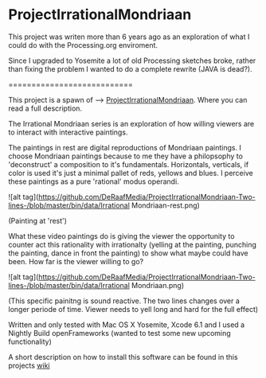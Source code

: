 ProjectIrrationalMondriaan
==========================

This project was writen more than 6 years ago as an exploration of what I could do with the Processing.org enviroment.

Since I upgraded to Yosemite a lot of old Processing sketches broke, rather than fixing the problem I wanted to do a complete rewrite (JAVA is dead?).

===========================

This project is a spawn of --> [ProjectIrrationalMondriaan](https://github.com/DeRaafMedia/ProjectIrrationalMondriaan). Where you can read a full description. 

The Irrational Mondriaan series is an exploration of how willing viewers are to interact with interactive paintings.

The paintings in rest are digital reproductions of Mondriaan paintings. I choose Mondriaan paintings because to me they have a philopsophy to 'deconstruct' a composition to it's fundamentals. Horizontals, verticals, if color is used it's just a minimal pallet of reds, yellows and blues. I perceive these paintings as a pure 'rational' modus operandi.

![alt tag](https://github.com/DeRaafMedia/ProjectIrrationalMondriaan-Two-lines-/blob/master/bin/data/Irrational Mondriaan-rest.png)

(Painting at 'rest')

What these video paintings do is giving the viewer the opportunity to counter act this rationality with irrationalty (yelling at the painting, punching the painting, dance in front the painting) to show what maybe could have been. How far is the viewer willing to go?

![alt tag](https://github.com/DeRaafMedia/ProjectIrrationalMondriaan-Two-lines-/blob/master/bin/data/Irrational Mondriaan.png)

(This specific painitng is sound reactive. The two lines changes over a longer periode of time. Viewer needs to yell long and hard for the full effect)

Written and only tested with Mac OS X Yosemite, Xcode 6.1 and I used a Nightly Build openFrameworks (wanted to test some new upcoming functionality)

A short description on how to install this software can be found in this projects [wiki](https://github.com/DeRaafMedia/ProjectIrrationalMondriaan-Two-lines-/wiki)
